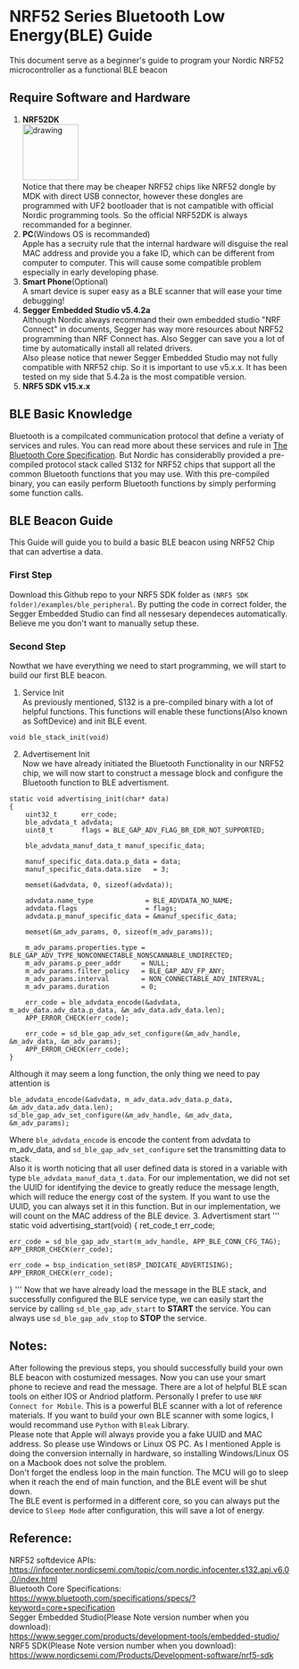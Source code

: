 # NRF52 Series Bluetooth Low Energy(BLE) Guide
This document serve as a beginner's guide to program your Nordic NRF52 microcontroller as a functional BLE beacon
## Require Software and Hardware
1. **NRF52DK**
<br /><img src="https://www.nordicsemi.com/-/media/Images/Products/DevKits/nRF52-Series/nRF52-DK/nRF52-DK-render_prod-page.png?h=551&iar=0&mw=350&w=350&hash=DB87685680509C17DF15906A7DC9A289" alt="drawing" width="100"/>
<br />Notice that there may be cheaper NRF52 chips like NRF52 dongle by MDK with direct USB connector, however these dongles are programmed with UF2 bootloader that is not campatible with official Nordic programming tools. So the official NRF52DK is always recommanded for a beginner.<br />
2. **PC**(Windows OS is recommanded)
<br />Apple has a secruity rule that the internal hardware will disguise the real MAC address and provide you a fake ID, which can be different from computer to computer. This will cause some compatible problem especially in early developing phase.<br />
3. **Smart Phone**(Optional)
<br /> A smart device is super easy as a BLE scanner that will ease your time debugging!<br />
4. **Segger Embedded Studio v5.4.2a**
<br /> Although Nordic always recommand their own embedded studio "NRF Connect" in documents, Segger has way more resources about NRF52 programming than NRF Connect has. Also Segger can save you a lot of time by automatically install all related drivers. <br />Also please notice that newer Segger Embedded Studio may not fully compatible with NRF52 chip. So it is important to use v5.x.x. It has been tested on my side that 5.4.2a is the most compatible version.<br />
5. **NRF5 SDK v15.x.x**
## BLE Basic Knowledge
Bluetooth is a compilcated communication protocol that define a veriaty of services and rules. You can read more about these services and rule in [The Bluetooth Core Specification](https://www.bluetooth.com/specifications/specs/?keyword=core+specification). But Nordic has considerablly provided a pre-compiled protocol stack called S132 for NRF52 chips that support all the common Bluetooth functions that you may use. With this pre-compiled binary, you can easily perform Bluetooth functions by simply performing some function calls.
## BLE Beacon Guide
This Guide will guide you to build a basic BLE beacon using NRF52 Chip that can advertise a data.
### First Step
Download this Github repo to your NRF5 SDK folder as ```(NRF5 SDK folder)/examples/ble_peripheral```. By putting the code in correct folder, the Segger Embedded Studio can find all nessesary dependeces automatically. Believe me you don't want to manually setup these.
### Second Step
Nowthat we have everything we need to start programming, we will start to build our first BLE beacon.
1. Service Init
   <br/> As previously mentioned, S132 is a pre-compiled binary with a lot of helpful functions. This functions will enable these functions(Also known as SoftDevice) and init BLE event.
```
void ble_stack_init(void)
```
2. Advertisement Init
   <br/> Now we have already initiated the Bluetooth Functionality in our NRF52 chip, we will now start to construct a message block and configure the Bluetooth function to BLE advertisment.
```
static void advertising_init(char* data)
{
    uint32_t      err_code;
    ble_advdata_t advdata;
    uint8_t       flags = BLE_GAP_ADV_FLAG_BR_EDR_NOT_SUPPORTED;

    ble_advdata_manuf_data_t manuf_specific_data;

    manuf_specific_data.data.p_data = data;
    manuf_specific_data.data.size   = 3;

    memset(&advdata, 0, sizeof(advdata));

    advdata.name_type             = BLE_ADVDATA_NO_NAME;
    advdata.flags                 = flags;
    advdata.p_manuf_specific_data = &manuf_specific_data;

    memset(&m_adv_params, 0, sizeof(m_adv_params));

    m_adv_params.properties.type = BLE_GAP_ADV_TYPE_NONCONNECTABLE_NONSCANNABLE_UNDIRECTED;
    m_adv_params.p_peer_addr     = NULL;
    m_adv_params.filter_policy   = BLE_GAP_ADV_FP_ANY;
    m_adv_params.interval        = NON_CONNECTABLE_ADV_INTERVAL;
    m_adv_params.duration        = 0;

    err_code = ble_advdata_encode(&advdata, m_adv_data.adv_data.p_data, &m_adv_data.adv_data.len);
    APP_ERROR_CHECK(err_code);

    err_code = sd_ble_gap_adv_set_configure(&m_adv_handle, &m_adv_data, &m_adv_params);
    APP_ERROR_CHECK(err_code);
}
```
Although it may seem a long function, the only thing we need to pay attention is
```
ble_advdata_encode(&advdata, m_adv_data.adv_data.p_data, &m_adv_data.adv_data.len);
sd_ble_gap_adv_set_configure(&m_adv_handle, &m_adv_data, &m_adv_params);
```
Where ```ble_advdata_encode``` is encode the content from advdata to m_adv_data, and ```sd_ble_gap_adv_set_configure``` set the transmitting data to stack.<br/>
Also it is worth noticing that all user defined data is stored in a variable with type ```ble_advdata_manuf_data_t.data```. For our implementation, we did not set the UUID for identifying the device to greatly reduce the message length, which will reduce the energy cost of the system. If you want to use the UUID, you can always set it in this function. But in our implementation, we will count on the MAC address of the BLE device.
3. Advertisment start
'''
static void advertising_start(void)
{
    ret_code_t err_code;

    err_code = sd_ble_gap_adv_start(m_adv_handle, APP_BLE_CONN_CFG_TAG);
    APP_ERROR_CHECK(err_code);

    err_code = bsp_indication_set(BSP_INDICATE_ADVERTISING);
    APP_ERROR_CHECK(err_code);
}
'''
Now that we have already load the message in the BLE stack, and successfully configured the BLE service type, we can easily start the service by calling ```sd_ble_gap_adv_start``` to **START** the service. You can always use ```sd_ble_gap_adv_stop``` to **STOP** the service.
## Notes:
After following the previous steps, you should successfully build your own BLE beacon with costumized messages. Now you can use your smart phone to recieve and read the message. There are a lot of helpful BLE scan tools on either IOS or Andriod platform. Personally I prefer to use ```NRF Connect for Mobile```. This is a powerful BLE scanner with a lot of reference materials. If you want to build your own BLE scanner with some logics, I would recommand use ```Python``` with ```Bleak``` Library. <br/>Please note that Apple will always provide you a fake UUID and MAC address. So please use Windows or Linux OS PC. As I mentioned Apple is doing the conversion internally in hardware, so installing Windows/Linux OS on a Macbook does not solve the problem.
<br/>Don't forget the endless loop in the main function. The MCU will go to sleep when it reach the end of main function, and the BLE event will be shut down.
<br/>The BLE event is performed in a different core, so you can always put the device to ```Sleep Mode``` after configuration, this will save a lot of energy.
## Reference:
NRF52 softdevice APIs:<br/>
https://infocenter.nordicsemi.com/topic/com.nordic.infocenter.s132.api.v6.0.0/index.html<br/>
Bluetooth Core Specifications:<br/>
https://www.bluetooth.com/specifications/specs/?keyword=core+specification<br/>
Segger Embedded Studio(Please Note version number when you download):<br/>
https://www.segger.com/products/development-tools/embedded-studio/<br/>
NRF5 SDK(Please Note version number when you download):<br/>
https://www.nordicsemi.com/Products/Development-software/nrf5-sdk
